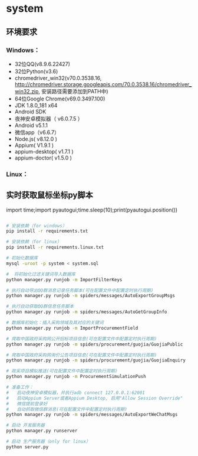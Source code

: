 system
=====================

## 环境要求

### Windows：
- 32位QQ(v8.9.6.22427) 
- 32位Python(v3.6) 
- chromedriver_win32(v70.0.3538.16, http://chromedriver.storage.googleapis.com/70.0.3538.16/chromedriver_win32.zip, 安装路径需要添加到PATH中) 
- 64位Google Chrome(v69.0.3497.100)
- JDK 1.8.0_181 x64
- Android SDK
- 夜神安卓模拟器（ v6.0.7.5 ）
- Android v5.1.1
- 微信app（v6.6.7）
- Node.js( v8.12.0 )
- Appium( V1.9.1 )
- appium-desktop( v1.7.1 )
- appium-doctor( v1.5.0 )

### Linux：

## 实时获取鼠标坐标py脚本
import time;import pyautogui;time.sleep(10);print(pyautogui.position())

```bash

# 安装依赖（for windows）
pip install -r requirements.txt

# 安装依赖（for linux）
pip install -r requirements.linux.txt

# 初始化数据库
mysql -uroot -p system < system.sql

#  将初始化过滤关键词导入数据库
python manager.py runjob -m ImportFilterKeys

# 执行自动导出QQ群消息记录任务脚本(可在配置文件中配置定时执行周期)
python manager.py runjob -m spiders/messages/AutoExportGroupMsgs

# 执行自动获取QQ群信息任务脚本
python manager.py runjob -m spiders/messages/AutoGetGroupInfo

# 数据库初始化：插入采购领域及其对应的关键词
python manager.py runjob -m ImportProcurementField

# 爬取中国政府采购网公开招标项目信息(可在配置文件中配置定时执行周期)
python manager.py runjob -m spiders/procurement/guojia/GuojiaPublic

# 爬取中国政府采购网询价公告项目信息(可在配置文件中配置定时执行周期)
python manager.py runjob -m spiders/procurement/guojia/GuojiaEnquiry

# 政采项目模拟推送(可在配置文件中配置定时执行周期)
python manager.py runjob -m ProcurementSimulationPush

# 准备工作：
#   启动夜神安卓模拟器，并执行adb connect 127.0.0.1:62001
#   启动Appium Server或者Appium Desktop, 启用"Allow Session Override"
#   微信提前登录好
#   自动抓取微信群消息(可在配置文件中配置定时执行周期)
python manager.py runjob -m spiders/messages/AutoExportWeChatMsgs

# 启动 开发服务器
python manager.py runserver

# 启动 生产服务器（only for linux）
python server.py

```
